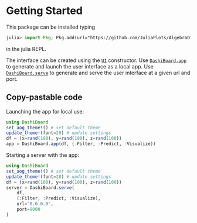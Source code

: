 # Getting Started

This package can be installed typing
```julia
julia> import Pkg; Pkg.add(url="https://github.com/JuliaPlots/AlgebraOfGraphics.jl")
```
in the julia REPL.

The interface can be created using the [`UI`](@ref) constructor.
Use [`DashiBoard.app`](@ref) to generate and launch the user interface as
a local app.
Use [`DashiBoard.serve`](@ref) to generate and serve the user interface
at a given url and port.

## Copy-pastable code

Launching the app for local use:

```julia
using DashiBoard
set_aog_theme!() # set default theme
update_theme!(font=28) # update settings 
df = (x=rand(100), y=rand(100), z=rand(100))
app = DashiBoard.app(df, (:Filter, :Predict, :Visualize))
```

Starting a server with the app:

```julia
using DashiBoard
set_aog_theme!() # set default theme
update_theme!(font=28) # update settings 
df = (x=rand(100), y=rand(100), z=rand(100))
server = DashiBoard.serve(
    df,
    (:Filter, :Predict, :Visualize),
    url="0.0.0.0",
    port=9000
)
```

